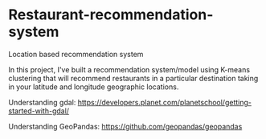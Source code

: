 # Restaurant-recommendation-system
 Location based recommendation system

 In this project, I've built a recommendation system/model using K-means clustering that will recommend restaurants in a particular destination taking in your latitude and longitude geographic locations.

 Understanding gdal: https://developers.planet.com/planetschool/getting-started-with-gdal/
 
 Understanding GeoPandas: https://github.com/geopandas/geopandas

